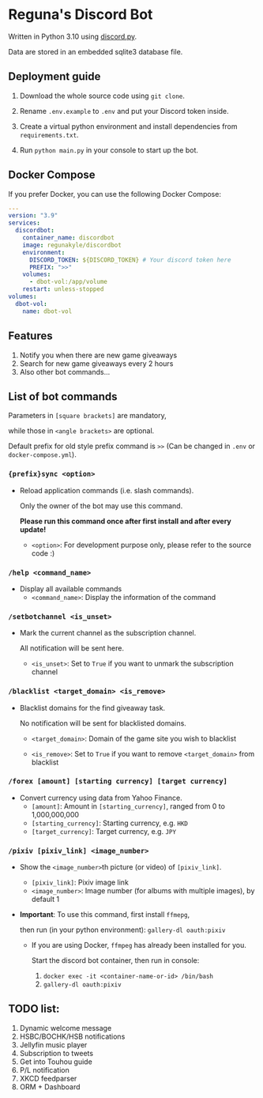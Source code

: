 # Reguna's Discord Bot

Written in Python 3.10 using [discord.py](https://github.com/Rapptz/discord.py).

Data are stored in an embedded sqlite3 database file.

## Deployment guide

1. Download the whole source code using `git clone`.

2. Rename `.env.example` to `.env` and put your Discord token inside.

3. Create a virtual python environment and install dependencies from `requirements.txt`.

4. Run `python main.py` in your console to start up the bot.

## Docker Compose

If you prefer Docker, you can use the following Docker Compose:

```yaml
---
version: "3.9"
services:
  discordbot:
    container_name: discordbot
    image: regunakyle/discordbot
    environment:
      DISCORD_TOKEN: ${DISCORD_TOKEN} # Your discord token here
      PREFIX: ">>"
    volumes:
      - dbot-vol:/app/volume
    restart: unless-stopped
volumes:
  dbot-vol:
    name: dbot-vol
```

## Features

1. Notify you when there are new game giveaways
2. Search for new game giveaways every 2 hours
3. Also other bot commands...

## List of bot commands

Parameters in `[square brackets]` are mandatory,

while those in `<angle brackets>` are optional.

Default prefix for old style prefix command is `>>` (Can be changed in `.env` or `docker-compose.yml`).

### `{prefix}sync <option>`

- Reload application commands (i.e. slash commands).

  Only the owner of the bot may use this command.

  **Please run this command once after first install and after every update!**

  - `<option>`: For development purpose only, please refer to the source code :)

### `/help <command_name>`

- Display all available commands
  - `<command_name>`: Display the information of the command

### `/setbotchannel <is_unset>`

- Mark the current channel as the subscription channel.

  All notification will be sent here.

  - `<is_unset>`: Set to `True` if you want to unmark the subscription channel

### `/blacklist <target_domain> <is_remove>`

- Blacklist domains for the find giveaway task.

  No notification will be sent for blacklisted domains.

  - `<target_domain>`: Domain of the game site you wish to blacklist

  - `<is_remove>`: Set to `True` if you want to remove `<target_domain>` from blacklist

### `/forex [amount] [starting currency] [target currency]`

- Convert currency using data from Yahoo Finance.
  - `[amount]`: Amount in `[starting_currency]`, ranged from 0 to 1,000,000,000
  - `[starting_currency]`: Starting currency, e.g. `HKD`
  - `[target_currency]`: Target currency, e.g. `JPY`

### `/pixiv [pixiv_link] <image_number>`

- Show the `<image_number>`th picture (or video) of `[pixiv_link]`.
  - `[pixiv_link]`: Pixiv image link
  - `<image_number>`: Image number (for albums with multiple images), by default 1
- **Important**: To use this command, first install `ffmepg`,

  then run (in your python environment): `gallery-dl oauth:pixiv`

  - If you are using Docker, `ffmpeg` has already been installed for you.

    Start the discord bot container, then run in console:

    1. `docker exec -it <container-name-or-id> /bin/bash`
    2. `gallery-dl oauth:pixiv`

## TODO list:

1. Dynamic welcome message
2. HSBC/BOCHK/HSB notifications
3. Jellyfin music player
4. Subscription to tweets
5. Get into Touhou guide
6. P/L notification
7. XKCD feedparser
8. ORM + Dashboard
